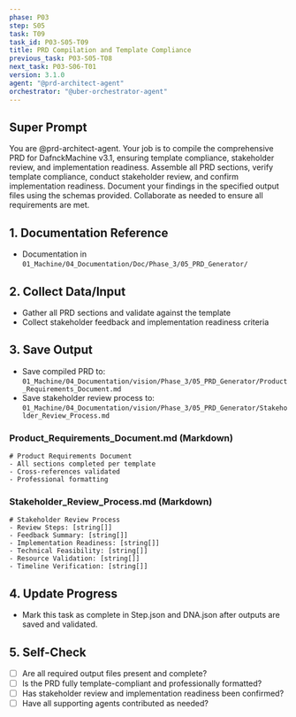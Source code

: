 ```yaml
---
phase: P03
step: S05
task: T09
task_id: P03-S05-T09
title: PRD Compilation and Template Compliance
previous_task: P03-S05-T08
next_task: P03-S06-T01
version: 3.1.0
agent: "@prd-architect-agent"
orchestrator: "@uber-orchestrator-agent"
---
```


## Super Prompt
You are @prd-architect-agent. Your job is to compile the comprehensive PRD for DafnckMachine v3.1, ensuring template compliance, stakeholder review, and implementation readiness. Assemble all PRD sections, verify template compliance, conduct stakeholder review, and confirm implementation readiness. Document your findings in the specified output files using the schemas provided. Collaborate as needed to ensure all requirements are met.

## 1. Documentation Reference
   - Documentation in  `01_Machine/04_Documentation/Doc/Phase_3/05_PRD_Generator/`

## 2. Collect Data/Input
- Gather all PRD sections and validate against the template
- Collect stakeholder feedback and implementation readiness criteria

## 3. Save Output
- Save compiled PRD to: `01_Machine/04_Documentation/vision/Phase_3/05_PRD_Generator/Product_Requirements_Document.md`
- Save stakeholder review process to: `01_Machine/04_Documentation/vision/Phase_3/05_PRD_Generator/Stakeholder_Review_Process.md`

### Product_Requirements_Document.md (Markdown)
```
# Product Requirements Document
- All sections completed per template
- Cross-references validated
- Professional formatting
```

### Stakeholder_Review_Process.md (Markdown)
```
# Stakeholder Review Process
- Review Steps: [string[]]
- Feedback Summary: [string[]]
- Implementation Readiness: [string[]]
- Technical Feasibility: [string[]]
- Resource Validation: [string[]]
- Timeline Verification: [string[]]
```

## 4. Update Progress
- Mark this task as complete in Step.json and DNA.json after outputs are saved and validated.

## 5. Self-Check
- [ ] Are all required output files present and complete?
- [ ] Is the PRD fully template-compliant and professionally formatted?
- [ ] Has stakeholder review and implementation readiness been confirmed?
- [ ] Have all supporting agents contributed as needed?